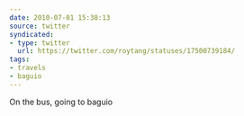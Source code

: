 ```yaml
---
date: 2010-07-01 15:38:13
source: twitter
syndicated:
- type: twitter
  url: https://twitter.com/roytang/statuses/17500739184/
tags:
- travels
- baguio
---
```


On the bus, going to baguio